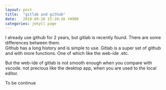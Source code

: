 ```yaml
---
layout: post
title:  "gitlab and github"
date:   2018-09-26 15:10:26 +0900
categories: jekyll page
---
```

I already use github for 2 years, but gitlab is recently found. There are some differences between them.  
Github has a long history and is simple to use. Gitlab is a super set of github and with more functions. One of which like the web-ide .etc.  

But the web-ide of gitlab is not smooth enough when you compare with vscode. not precious like the desktop app, when you are used to the local editor.  

To be continue  
~~~~~~~~~~~~~  
